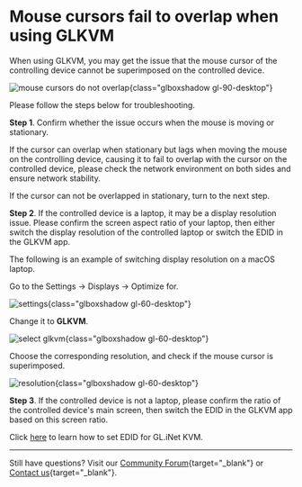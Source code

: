 # Mouse cursors fail to overlap when using GLKVM

When using GLKVM, you may get the issue that the mouse cursor of the controlling device cannot be superimposed on the controlled device.

![mouse cursors do not overlap](https://static.gl-inet.com/docs/kvm/faq/mouse_cursor_overlay_issue/mouse_cursor_cannot_be_superimposed.png){class="glboxshadow gl-90-desktop"}

Please follow the steps below for troubleshooting.

**Step 1**. Confirm whether the issue occurs when the mouse is moving or stationary. 

If the cursor can overlap when stationary but lags when moving the mouse on the controlling device, causing it to fail to overlap with the cursor on the controlled device, please check the network environment on both sides and ensure network stability.

If the cursor can not be overlapped in stationary, turn to the next step.

**Step 2**. If the controlled device is a laptop, it may be a display resolution issue. Please confirm the screen aspect ratio of your laptop, then either switch the display resolution of the controlled laptop or switch the EDID in the GLKVM app.

The following is an example of switching display resolution on a macOS laptop.

Go to the Settings -> Displays -> Optimize for.

![settings](https://static.gl-inet.com/docs/kvm/faq/mouse_cursor_overlay_issue/mac_settings.png){class="glboxshadow gl-60-desktop"}

Change it to **GLKVM**.

![select glkvm](https://static.gl-inet.com/docs/kvm/faq/mouse_cursor_overlay_issue/select_glkvm.png){class="glboxshadow gl-60-desktop"}

Choose the corresponding resolution, and check if the mouse cursor is superimposed.

![resolution](https://static.gl-inet.com/docs/kvm/faq/mouse_cursor_overlay_issue/resolution.png){class="glboxshadow gl-60-desktop"}

**Step 3**. If the controlled device is not a laptop, please confirm the ratio of the controlled device's main screen, then switch the EDID in the GLKVM app based on this screen ratio.

Click [here](how_to_set_edid_for_glkvm.md) to learn how to set EDID for GL.iNet KVM.

---

Still have questions? Visit our [Community Forum](https://forum.gl-inet.com){target="_blank"} or [Contact us](https://www.gl-inet.com/contacts/){target="_blank"}.